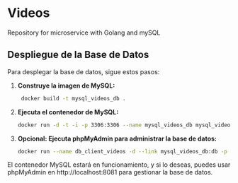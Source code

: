 # Videos
Repository for microservice with Golang and mySQL

## Despliegue de la Base de Datos
Para desplegar la base de datos, sigue estos pasos:

1. **Construye la imagen de MySQL:**

   ```bash
    docker build -t mysql_videos_db .
   
2. **Ejecuta el contenedor de MySQL:**

     ```bash
    docker run -d -t -i -p 3306:3306 --name mysql_videos_db mysql_videos_db
     
3. **Opcional: Ejecuta phpMyAdmin para administrar la base de datos:**

    ```bash
    docker run --name db_client_videos -d --link mysql_videos_db:db -p 8081:80 phpmyadmin
    
El contenedor MySQL estará en funcionamiento, y si lo deseas, puedes usar phpMyAdmin en http://localhost:8081 para gestionar la base de datos.
